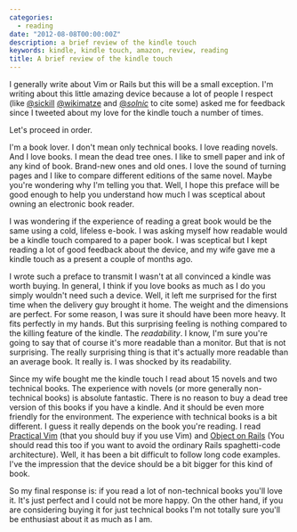 ```yaml
---
categories:
  - reading
date: "2012-08-08T00:00:00Z"
description: a brief review of the kindle touch
keywords: kindle, kindle touch, amazon, review, reading
title: A brief review of the kindle touch
---
```


I generally write about Vim or Rails but this will be a small exception. I'm
writing about this little amazing device because a lot of people I respect
(like [@sickill](https://twitter.com/sickill)
[@wikimatze](https://twitter.com/wikimatze) and
[@_solnic_](https://twitter.com/_solnic_) to cite some) asked me for feedback
since I tweeted about my love for the kindle touch a number of times.

Let's proceed in order.

I'm a book lover. I don't mean only technical books. I love reading novels.
And I love books. I mean the dead tree ones. I like to smell paper and ink of
any kind of book. Brand-new ones and old ones. I love the sound of turning
pages and I like to compare different editions of the same novel. Maybe you're
wondering why I'm telling you that. Well, I hope this preface will be good
enough to help you understand how much I was sceptical about owning an
electronic book reader.

I was wondering if the experience of reading a great book would be the same
using a cold, lifeless e-book. I was asking myself how readable would be a
kindle touch compared to a paper book. I was sceptical but I kept reading a
lot of good feedback about the device, and my wife gave me a kindle touch as a
present a couple of months ago.

I wrote such a preface to transmit I wasn't at all convinced a kindle was
worth buying. In general, I think if you love books as much as I do you simply
wouldn't need such a device. Well, it left me surprised for the first time
when the delivery guy brought it home. The weight and the dimensions are
perfect. For some reason, I was sure it should have been more heavy. It fits
perfectly in my hands. But this surprising feeling is nothing compared to the
killing feature of the kindle. The _readability_. I know, I'm sure you're
going to say that of course it's more readable than a monitor. But that is not
surprising. The really surprising thing is that it's actually more readable
than an average book. It really is. I was shocked by its readability.

Since my wife bought me the kindle touch I read about 15 novels and two
technical books. The experience with novels (or more generally non-technical
books) is absolute fantastic. There is no reason to buy a dead tree version of
this books if you have a kindle. And it should be even more friendly for the
environment. The experience with technical books is a bit different. I guess it
really depends on the book you're reading. I read [Practical
Vim](http://pragprog.com/book/dnvim/practical-vim) (that you should buy if you
use Vim) and [Object on Rails](http://objectsonrails.com/) (You should read this
too if you want to avoid the ordinary Rails spaghetti-code architecture). Well,
it has been a bit difficult to follow long code examples. I've the impression
that the device should be a bit bigger for this kind of book.

So my final response is: if you read a lot of non-technical books you'll love
it. It's just perfect and I could not be more happy. On the other hand, if you
are considering buying it for just technical books I'm not totally sure you'll
be enthusiast about it as much as I am.
